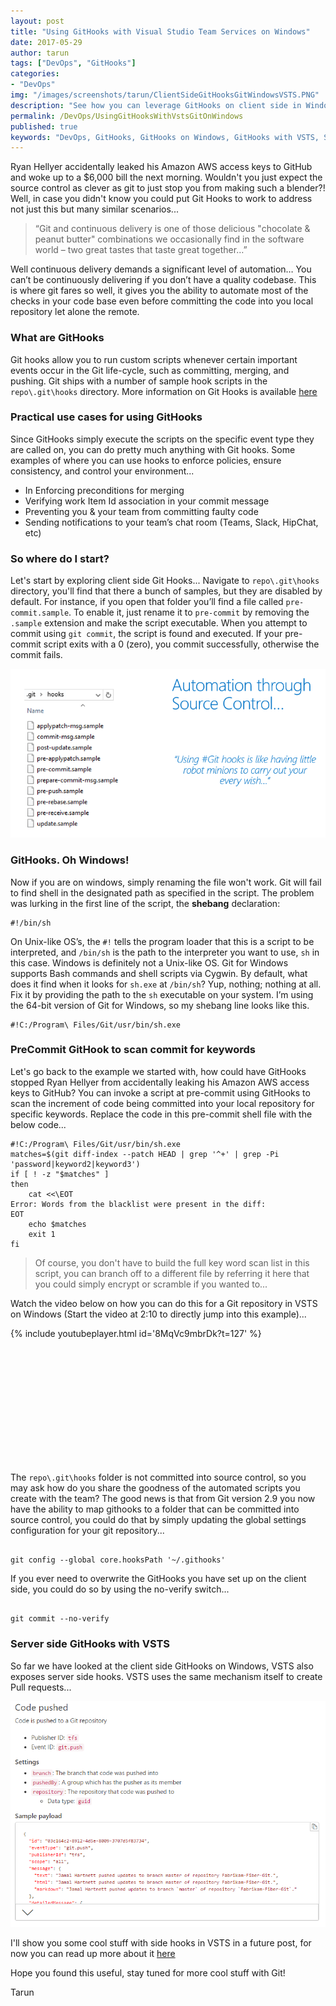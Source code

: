 ```yaml
---
layout: post
title: "Using GitHooks with Visual Studio Team Services on Windows"
date: 2017-05-29
author: tarun
tags: ["DevOps", "GitHooks"]
categories:
- "DevOps"
img: "/images/screenshots/tarun/ClientSideGitHooksGitWindowsVSTS.PNG"
description: "See how you can leverage GitHooks on client side in Windows for a repository backed up VSTS to automate quality inspection in your commits among other use cases you could apply GitHooks to in your DevOps solution... "
permalink: /DevOps/UsingGitHooksWithVstsGitOnWindows
published: true
keywords: "DevOps, GitHooks, GitHooks on Windows, GitHooks with VSTS, SourceControl, VersionControl, GitAutomation, GitHooks PowerShell, Git client side Hooks, CD with Git"
---
```

Ryan Hellyer accidentally leaked his Amazon AWS access keys to GitHub and woke up to a $6,000 bill the next morning. Wouldn't you just expect the source control as clever as git to just stop you from making such a blender?! Well, in case you didn't know you could put Git Hooks to work to address not just this but many similar scenarios...     
<!--more--> 

> “Git and continuous delivery is one of those delicious "chocolate & peanut butter" combinations we occasionally find in the software world – two great tastes that taste great together…” 

Well continuous delivery demands a significant level of automation… You can’t be continuously delivering if you don’t have a quality codebase. This is where git fares so well, it gives you the ability to automate most of the checks in your code base even before committing the code into you local repository let alone the remote. 

### What are GitHooks 
Git hooks allow you to run custom scripts whenever certain important events occur in the Git life-cycle, such as committing, merging, and pushing. Git ships with a number of sample hook scripts in the `repo\.git\hooks` directory. More information on Git Hooks is available [here](https://git-scm.com/book/gr/v2/Customizing-Git-Git-Hooks) 

### Practical use cases for using GitHooks 
Since GitHooks simply execute the scripts on the specific event type they are called on, you can do pretty much anything with Git hooks. Some examples of where you can use hooks to enforce policies, ensure consistency, and control your environment... 
- In Enforcing preconditions for merging 
- Verifying work Item Id association in your commit message
- Preventing you & your team from committing faulty code 
- Sending notifications to your team’s chat room (Teams, Slack, HipChat, etc)

### So where do I start?
Let's start by exploring client side Git Hooks... Navigate to `repo\.git\hooks` directory, you'll find that there a bunch of samples, but they are disabled by default. For instance, if you open that folder you’ll find a file called `pre-commit.sample`. To enable it, just rename it to `pre-commit` by removing the `.sample` extension and make the script executable. When you attempt to commit using `git commit`, the script is found and executed. If your pre-commit script exits with a 0 (zero), you commit successfully, otherwise the commit fails. 

![Client side GitHooks](/images/screenshots/tarun/GitHooksOnWindowsVSTS.PNG)

### GitHooks. Oh Windows!
Now if you are on windows, simply renaming the file won't work. Git will fail to find shell in the designated path as specified in the script. The problem was lurking in the first line of the script, the __shebang__ declaration:

``` shell
#!/bin/sh
```

On Unix-like OS’s, the `#!` tells the program loader that this is a script to be interpreted, and `/bin/sh` is the path to the interpreter you want to use, `sh` in this case. Windows is definitely not a Unix-like OS. Git for Windows supports Bash commands and shell scripts via Cygwin. By default, what does it find when it looks for `sh.exe` at `/bin/sh`? Yup, nothing; nothing at all. Fix it by providing the path to the `sh` executable on your system. I’m using the 64-bit version of Git for Windows, so my shebang line looks like this.

``` shell
#!C:/Program\ Files/Git/usr/bin/sh.exe
```

### PreCommit GitHook to scan commit for keywords 
Let's go back to the example we started with, how could have GitHooks stopped Ryan Hellyer from accidentally leaking his Amazon AWS access keys to GitHub? You can invoke a script at pre-commit using GitHooks to scan the increment of code being committed into your local repository for specific keywords. Replace the code in this pre-commit shell file with the below code... 

``` shell
#!C:/Program\ Files/Git/usr/bin/sh.exe
matches=$(git diff-index --patch HEAD | grep '^+' | grep -Pi 'password|keyword2|keyword3')
if [ ! -z "$matches" ]
then
    cat <<\EOT
Error: Words from the blacklist were present in the diff:
EOT
    echo $matches
    exit 1  
fi
```

> Of course, you don't have to build the full key word scan list in this script, you can branch off to a different file by referring it here that you could simply encrypt or scramble if you wanted to...

Watch the video below on how you can do this for a Git repository in VSTS on Windows (Start the video at 2:10 to directly jump into this example)... 


{% include youtubeplayer.html id='8MqVc9mbrDk?t=127' %}

``` PowerShell













```

The `repo\.git\hooks` folder is not committed into source control, so you may ask how do you share the goodness of the automated scripts you create with the team? The good news is that from Git version 2.9 you now have the ability to map githooks to a folder that can be committed into source control, you could do that by simply updating the global settings configuration for your git repository... 

``` shell

git config --global core.hooksPath '~/.githooks'

```

If you ever need to overwrite the GitHooks you have set up on the client side, you could do so by using the no-verify switch...

``` shell

git commit --no-verify 

```

### Server side GitHooks with VSTS 
So far we have looked at the client side GitHooks on Windows, VSTS also exposes server side hooks. VSTS uses the same mechanism itself to create Pull requests... 

![Server side GitHooks in VSTS](/images/screenshots/tarun/GitHooksVSTSServerSide.PNG)


I'll show you some cool stuff with side hooks in VSTS in a future post, for now you can read up more about it [here](https://www.visualstudio.com/en-us/docs/integrate/get-started/service-hooks/events#tfvc.checkin)

Hope you found this useful, stay tuned for more cool stuff with Git!

Tarun   